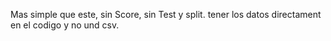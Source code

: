 Mas simple que este, sin Score, sin Test y split. tener los datos directament en el codigo y no und csv.
